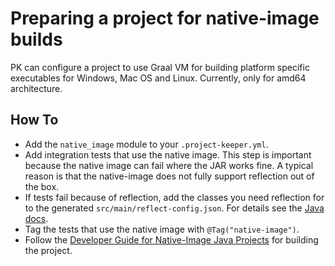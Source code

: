 # Preparing a project for native-image builds

PK can configure a project to use Graal VM for building platform specific executables for Windows, Mac OS and Linux. Currently, only for amd64 architecture.

## How To

* Add the `native_image` module to your `.project-keeper.yml`.
* Add integration tests that use the native image. This step is important because the native image can fail where the JAR works fine. A typical reason is that the native-image does not fully support reflection out of the box.
* If tests fail because of reflection, add the classes you need reflection for to the generated `src/main/reflect-config.json`. For details see the [Java docs](https://docs.oracle.com/cd/F44923_01/enterprise/20/docs/reference-manual/native-image/Reflection/).
* Tag the tests that use the native image with `@Tag("native-image")`.
* Follow the [Developer Guide for Native-Image Java Projects](building_a_native_image_project.md) for building the project.
